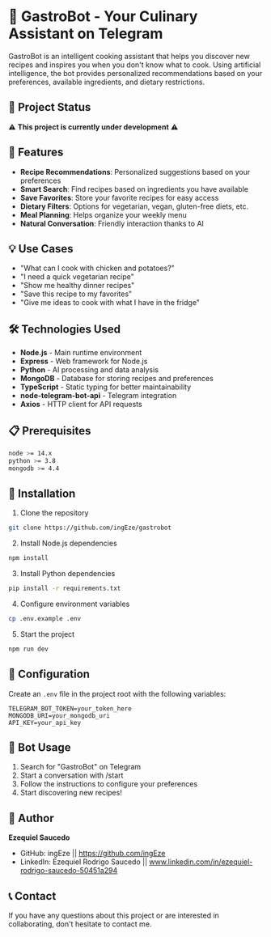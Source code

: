 # 🤖 GastroBot - Your Culinary Assistant on Telegram

GastroBot is an intelligent cooking assistant that helps you discover new recipes and inspires you when you don't know what to cook. Using artificial intelligence, the bot provides personalized recommendations based on your preferences, available ingredients, and dietary restrictions.

## 🚧 Project Status

⚠️ **This project is currently under development** ⚠️

## 🌟 Features

- **Recipe Recommendations**: Personalized suggestions based on your preferences
- **Smart Search**: Find recipes based on ingredients you have available
- **Save Favorites**: Store your favorite recipes for easy access
- **Dietary Filters**: Options for vegetarian, vegan, gluten-free diets, etc.
- **Meal Planning**: Helps organize your weekly menu
- **Natural Conversation**: Friendly interaction thanks to AI

## 💡 Use Cases

- "What can I cook with chicken and potatoes?"
- "I need a quick vegetarian recipe"
- "Show me healthy dinner recipes"
- "Save this recipe to my favorites"
- "Give me ideas to cook with what I have in the fridge"

## 🛠️ Technologies Used

- **Node.js** - Main runtime environment
- **Express** - Web framework for Node.js
- **Python** - AI processing and data analysis
- **MongoDB** - Database for storing recipes and preferences
- **TypeScript** - Static typing for better maintainability
- **node-telegram-bot-api** - Telegram integration
- **Axios** - HTTP client for API requests

## 📋 Prerequisites

```bash
node >= 14.x
python >= 3.8
mongodb >= 4.4
```

## 🚀 Installation

1. Clone the repository
```bash
git clone https://github.com/ingEze/gastrobot
```

2. Install Node.js dependencies
```bash
npm install
```

3. Install Python dependencies
```bash
pip install -r requirements.txt
```

4. Configure environment variables
```bash
cp .env.example .env
```

5. Start the project
```bash
npm run dev
```

## 🔑 Configuration

Create an `.env` file in the project root with the following variables:

```env
TELEGRAM_BOT_TOKEN=your_token_here
MONGODB_URI=your_mongodb_uri
API_KEY=your_api_key
```

## 📱 Bot Usage

1. Search for "GastroBot" on Telegram
2. Start a conversation with /start
3. Follow the instructions to configure your preferences
4. Start discovering new recipes!

## 👤 Author

**Ezequiel Saucedo**
* GitHub: ingEze || https://github.com/ingEze
* LinkedIn: Ezequiel Rodrigo Saucedo || www.linkedin.com/in/ezequiel-rodrigo-saucedo-50451a294

## 📞 Contact

If you have any questions about this project or are interested in collaborating, don't hesitate to contact me.
